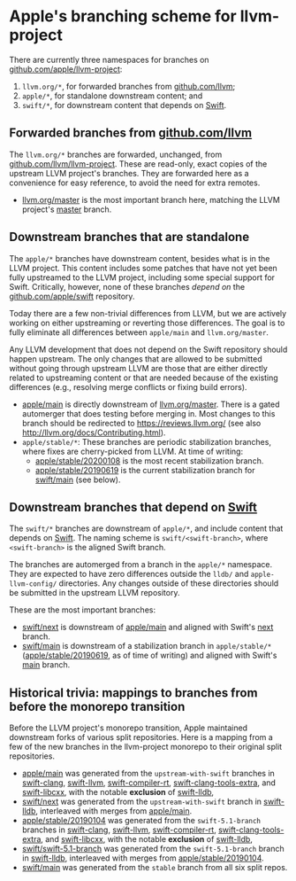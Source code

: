 # Apple's branching scheme for llvm-project

There are currently three namespaces for branches on
[github.com/apple/llvm-project](https://github.com/apple/llvm-project):

 1. `llvm.org/*`, for forwarded branches from
    [github.com/llvm](https://github.com/llvm/llvm-project);
 2. `apple/*`, for standalone downstream content; and
 3. `swift/*`, for downstream content that depends on
    [Swift](https://github.com/apple/swift).

## Forwarded branches from [github.com/llvm](https://github.com/llvm/llvm-project)

The `llvm.org/*` branches are forwarded, unchanged, from
[github.com/llvm/llvm-project](https://github.com/llvm/llvm-project).  These
are read-only, exact copies of the upstream LLVM project's branches.  They are
forwarded here as a convenience for easy reference, to avoid the need for extra
remotes.

- [llvm.org/master](https://github.com/apple/llvm-project/tree/llvm.org/master)
  is the most important branch here, matching the LLVM project's
  [master](https://github.com/llvm/llvm-project/tree/master) branch.

## Downstream branches that are standalone

The `apple/*` branches have downstream content, besides what is in the LLVM
project.  This content includes some patches that have not yet been fully
upstreamed to the LLVM project, including some special support for Swift.
Critically, however, none of these branches *depend on* the
[github.com/apple/swift](https://github.com/apple/swift) repository.

Today there are a few non-trivial differences from LLVM, but we are
actively working on either upstreaming or reverting those differences. The goal
is to fully eliminate all differences between `apple/main` and
`llvm.org/master`.

Any LLVM development that does not depend on the Swift repository should happen
upstream. The only changes that are allowed to be submitted without going
through upstream LLVM are those that are either directly related to upstreaming
content or that are needed because of the existing differences (e.g., resolving
merge conflicts or fixing build errors).

- [apple/main](https://github.com/apple/llvm-project/tree/apple/main) is
  directly downstream of
  [llvm.org/master](https://github.com/apple/llvm-project/tree/llvm.org/master).
  There is a gated automerger that does testing before merging in.  Most
  changes to this branch should be redirected to <https://reviews.llvm.org/>
  (see also <http://llvm.org/docs/Contributing.html>).
- `apple/stable/*`: These branches are periodic stabilization branches, where
  fixes are cherry-picked from LLVM.  At time of writing:
    - [apple/stable/20200108](https://github.com/apple/llvm-project/tree/apple/stable/20200108)
      is the most recent stabilization branch.
    - [apple/stable/20190619](https://github.com/apple/llvm-project/tree/apple/stable/20190619)
      is the current stabilization branch for
      [swift/main](https://github.com/apple/llvm-project/tree/swift/main)
      (see below).

## Downstream branches that depend on [Swift](https://github.com/apple/swift)

The `swift/*` branches are downstream of `apple/*`, and include content that
depends on [Swift](https://github.com/apple/swift).  The naming scheme is
`swift/<swift-branch>`, where `<swift-branch>` is the aligned Swift branch.

The branches are automerged from a branch in the `apple/*` namespace.  They are
expected to have zero differences outside the `lldb/` and `apple-llvm-config/`
directories. Any changes outside of these directories should be submitted in
the upstream LLVM repository.

These are the most important branches:

- [swift/next](https://github.com/apple/llvm-project/tree/swift/next)
  is downstream of
  [apple/main](https://github.com/apple/llvm-project/tree/apple/main) and
  aligned with Swift's
  [next](https://github.com/apple/swift/tree/next) branch.
- [swift/main](https://github.com/apple/llvm-project/tree/swift/main) is
  downstream of a stabilization branch in `apple/stable/*`
  ([apple/stable/20190619](https://github.com/apple/llvm-project/tree/apple/stable/20190619),
  as of time of writing) and aligned with Swift's
  [main](https://github.com/apple/swift/tree/main) branch.

## Historical trivia: mappings to branches from before the monorepo transition

Before the LLVM project's monorepo transition, Apple maintained downstream
forks of various split repositories.  Here is a mapping from a few of the new
branches in the llvm-project monorepo to their original split repositories.

- [apple/main](https://github.com/apple/llvm-project/tree/apple/main) was
  generated from the `upstream-with-swift` branches in
  [swift-clang](https://github.com/apple/swift-clang/),
  [swift-llvm](https://github.com/apple/swift-llvm/),
  [swift-compiler-rt](https://github.com/apple/swift-compiler-rt/),
  [swift-clang-tools-extra](https://github.com/apple/swift-clang-tools-extra/),
  and [swift-libcxx](https://github.com/apple/swift-libcxx/), with the notable
  **exclusion** of [swift-lldb](https://github.com/apple/swift-lldb/),
- [swift/next](https://github.com/apple/llvm-project/tree/swift/next)
  was generated from the `upstream-with-swift` branch in
  [swift-lldb](https://github.com/apple/swift-lldb/), interleaved with merges
  from [apple/main](https://github.com/apple/llvm-project/tree/apple/main).
- [apple/stable/20190104](https://github.com/apple/llvm-project/tree/apple/stable/20190104)
  was generated from the `swift-5.1-branch` branches in
  [swift-clang](https://github.com/apple/swift-clang/),
  [swift-llvm](https://github.com/apple/swift-llvm/),
  [swift-compiler-rt](https://github.com/apple/swift-compiler-rt/),
  [swift-clang-tools-extra](https://github.com/apple/swift-clang-tools-extra/),
  and [swift-libcxx](https://github.com/apple/swift-libcxx/), with the notable
  **exclusion** of [swift-lldb](https://github.com/apple/swift-lldb/),
- [swift/swift-5.1-branch](https://github.com/apple/llvm-project/tree/swift/swift-5.1-branch)
  was generated from the `swift-5.1-branch` branch in
  [swift-lldb](https://github.com/apple/swift-lldb/), interleaved with merges
  from
  [apple/stable/20190104](https://github.com/apple/llvm-project/tree/apple/stable/20190104).
- [swift/main](https://github.com/apple/llvm-project/tree/swift/main) was
  generated from the `stable` branch from all six split repos.
